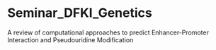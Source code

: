 # Seminar_DFKI_Genetics
A review of computational approaches to predict Enhancer-Promoter Interaction and Pseudouridine Modification
